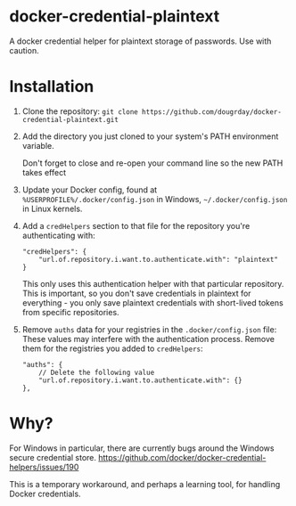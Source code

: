 # docker-credential-plaintext
A docker credential helper for plaintext storage of passwords. Use with caution.

# Installation

1. Clone the repository: `git clone https://github.com/dougrday/docker-credential-plaintext.git`
1. Add the directory you just cloned to your system's PATH environment variable.
    
    Don't forget to close and re-open your command line so the new PATH takes effect
1. Update your Docker config, found at `%USERPROFILE%/.docker/config.json` in Windows, `~/.docker/config.json` in Linux kernels.
1. Add a `credHelpers` section to that file for the repository you're authenticating with:

    ```
    "credHelpers": {
        "url.of.repository.i.want.to.authenticate.with": "plaintext"
    }
    ```

    This only uses this authentication helper with that particular repository. This is important, so you don't save credentials in plaintext for everything - you only save plaintext credentials with short-lived tokens from specific repositories.
1. Remove `auths` data for your registries in the `.docker/config.json` file:
    These values may interfere with the authentication process. Remove them for the registries you added to `credHelpers`:
    ```
    "auths": {
        // Delete the following value
        "url.of.repository.i.want.to.authenticate.with": {}
    },
    ```

# Why?

For Windows in particular, there are currently bugs around the Windows secure credential store.
https://github.com/docker/docker-credential-helpers/issues/190

This is a temporary workaround, and perhaps a learning tool, for handling Docker credentials.

